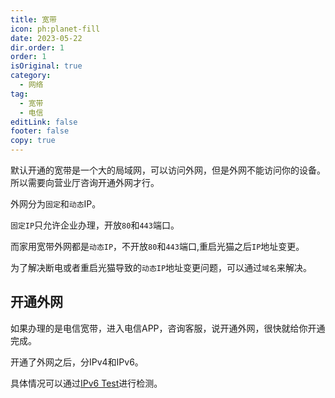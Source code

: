 ```yaml
---
title: 宽带
icon: ph:planet-fill
date: 2023-05-22
dir.order: 1
order: 1
isOriginal: true
category:
  - 网络
tag:
  - 宽带
  - 电信
editLink: false
footer: false
copy: true
---
```


默认开通的宽带是一个大的局域网，可以访问外网，但是外网不能访问你的设备。所以需要向营业厅咨询开通外网才行。

外网分为`固定`和`动态`IP。

`固定IP`只允许企业办理，开放`80`和`443`端口。

而家用宽带外网都是`动态IP`，不开放`80`和`443`端口,重启光猫之后`IP`地址变更。

为了解决断电或者重启光猫导致的`动态IP`地址变更问题，可以通过`域名`来解决。

## 开通外网

如果办理的是电信宽带，进入电信APP，咨询客服，说开通外网，很快就给你开通完成。

开通了外网之后，分IPv4和IPv6。

具体情况可以通过[IPv6 Test](https://www.test-ipv6.com/index.html.zh_CN)进行检测。
